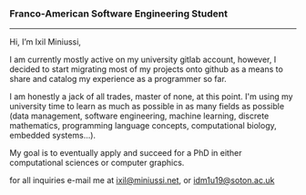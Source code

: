 ### Franco-American Software Engineering Student
***

Hi, I’m Ixil Miniussi,

I am currently mostly active on my university gitlab account, however, I decided to start migrating most of my
projects onto github as a means to share and catalog my experience as a programmer so far.

I am honestly a jack of all trades, master of none, at this point. I'm using my university time to learn as much as
possible in as many fields as possible (data management, software engineering, machine learning, discrete mathematics,
programming language concepts, computational biology, embedded systems...). 

My goal is to eventually apply and succeed for a PhD in either computational sciences or computer graphics.

for all inquiries e-mail me at ixil@miniussi.net, or idm1u19@soton.ac.uk
